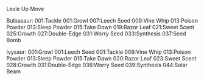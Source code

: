 Levle Up Move

Bulbasaur:
001:Tackle
001:Growl
007:Leech Seed
009:Vine Whip
013:Poison Powder
013:Sleep Powder
015:Take Down
019:Razor Leaf
021:Sweet Scent
025:Growth
027:Double-Edge
031:Worry Seed
033:Synthesis
037:Seed Bomb

Ivysaur:
001:Growl
001:Leech Seed
001:Tackle
009:Vine Whip
013:Poison Powder
013:Sleep Powder
015:Take Dawn
020:Razor Leaf
023:Sweet Scent
028:Growth
031:Double-Edge
036:Worry Seed
039:Synthesis
044:Solar Beam

